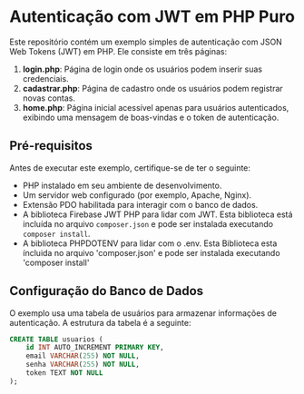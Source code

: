 # Autenticação com JWT em PHP Puro

Este repositório contém um exemplo simples de autenticação com JSON Web Tokens (JWT) em PHP. Ele consiste em três páginas:

1. **login.php**: Página de login onde os usuários podem inserir suas credenciais.
2. **cadastrar.php**: Página de cadastro onde os usuários podem registrar novas contas.
3. **home.php**: Página inicial acessível apenas para usuários autenticados, exibindo uma mensagem de boas-vindas e o token de autenticação.

## Pré-requisitos

Antes de executar este exemplo, certifique-se de ter o seguinte:

- PHP instalado em seu ambiente de desenvolvimento.
- Um servidor web configurado (por exemplo, Apache, Nginx).
- Extensão PDO habilitada para interagir com o banco de dados.
- A biblioteca Firebase JWT PHP para lidar com JWT. Esta biblioteca está incluída no arquivo `composer.json` e pode ser instalada executando `composer install`.
- A biblioteca PHPDOTENV para lidar com o .env. Esta Biblioteca esta íncluida no arquivo 'composer.json' e pode ser instalada executando 'composer install'

## Configuração do Banco de Dados

O exemplo usa uma tabela de usuários para armazenar informações de autenticação. A estrutura da tabela é a seguinte:

```sql
CREATE TABLE usuarios (
    id INT AUTO_INCREMENT PRIMARY KEY,
    email VARCHAR(255) NOT NULL,
    senha VARCHAR(255) NOT NULL,
    token TEXT NOT NULL
);

